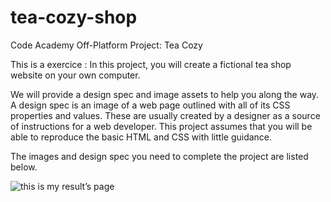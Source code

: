 # tea-cozy-shop
Code Academy Off-Platform Project: Tea Cozy 

This is a exercice :
In this project, you will create a fictional tea shop website on your own computer.

We will provide a design spec and image assets to help you along the way. A design spec is an image of a web page outlined with all of its CSS properties and values. These are usually created by a designer as a source of instructions for a web developer. This project assumes that you will be able to reproduce the basic HTML and CSS with little guidance.

The images and design spec you need to complete the project are listed below.

![this is my result’s page](<img src="/ressources/images/myTea_cozy_page.png">)
